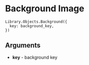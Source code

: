 # Background Image

```
Library.Objects.Background({
  key: background_key,
})
```

## Arguments 

 + **key** - background key

